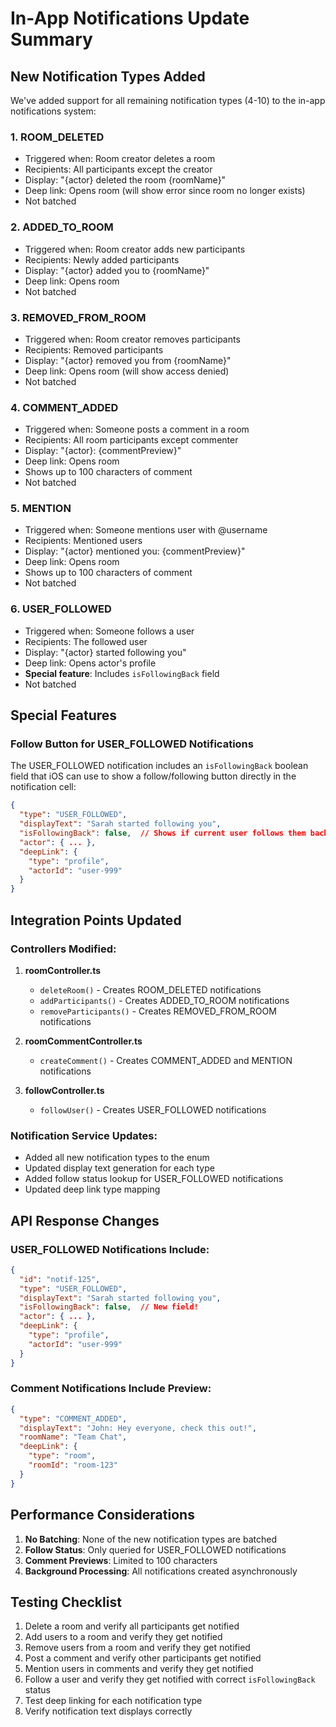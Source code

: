 # In-App Notifications Update Summary

## New Notification Types Added

We've added support for all remaining notification types (4-10) to the in-app notifications system:

### 1. **ROOM_DELETED**
- Triggered when: Room creator deletes a room
- Recipients: All participants except the creator
- Display: "{actor} deleted the room {roomName}"
- Deep link: Opens room (will show error since room no longer exists)
- Not batched

### 2. **ADDED_TO_ROOM**
- Triggered when: Room creator adds new participants
- Recipients: Newly added participants
- Display: "{actor} added you to {roomName}"
- Deep link: Opens room
- Not batched

### 3. **REMOVED_FROM_ROOM**
- Triggered when: Room creator removes participants
- Recipients: Removed participants
- Display: "{actor} removed you from {roomName}"
- Deep link: Opens room (will show access denied)
- Not batched

### 4. **COMMENT_ADDED**
- Triggered when: Someone posts a comment in a room
- Recipients: All room participants except commenter
- Display: "{actor}: {commentPreview}"
- Deep link: Opens room
- Shows up to 100 characters of comment
- Not batched

### 5. **MENTION**
- Triggered when: Someone mentions user with @username
- Recipients: Mentioned users
- Display: "{actor} mentioned you: {commentPreview}"
- Deep link: Opens room
- Shows up to 100 characters of comment
- Not batched

### 6. **USER_FOLLOWED**
- Triggered when: Someone follows a user
- Recipients: The followed user
- Display: "{actor} started following you"
- Deep link: Opens actor's profile
- **Special feature**: Includes `isFollowingBack` field
- Not batched

## Special Features

### Follow Button for USER_FOLLOWED Notifications
The USER_FOLLOWED notification includes an `isFollowingBack` boolean field that iOS can use to show a follow/following button directly in the notification cell:

```json
{
  "type": "USER_FOLLOWED",
  "displayText": "Sarah started following you",
  "isFollowingBack": false,  // Shows if current user follows them back
  "actor": { ... },
  "deepLink": {
    "type": "profile",
    "actorId": "user-999"
  }
}
```

## Integration Points Updated

### Controllers Modified:
1. **roomController.ts**
   - `deleteRoom()` - Creates ROOM_DELETED notifications
   - `addParticipants()` - Creates ADDED_TO_ROOM notifications
   - `removeParticipants()` - Creates REMOVED_FROM_ROOM notifications

2. **roomCommentController.ts**
   - `createComment()` - Creates COMMENT_ADDED and MENTION notifications

3. **followController.ts**
   - `followUser()` - Creates USER_FOLLOWED notifications

### Notification Service Updates:
- Added all new notification types to the enum
- Updated display text generation for each type
- Added follow status lookup for USER_FOLLOWED notifications
- Updated deep link type mapping

## API Response Changes

### USER_FOLLOWED Notifications Include:
```json
{
  "id": "notif-125",
  "type": "USER_FOLLOWED",
  "displayText": "Sarah started following you",
  "isFollowingBack": false,  // New field!
  "actor": { ... },
  "deepLink": {
    "type": "profile",
    "actorId": "user-999"
  }
}
```

### Comment Notifications Include Preview:
```json
{
  "type": "COMMENT_ADDED",
  "displayText": "John: Hey everyone, check this out!",
  "roomName": "Team Chat",
  "deepLink": {
    "type": "room",
    "roomId": "room-123"
  }
}
```

## Performance Considerations

1. **No Batching**: None of the new notification types are batched
2. **Follow Status**: Only queried for USER_FOLLOWED notifications
3. **Comment Previews**: Limited to 100 characters
4. **Background Processing**: All notifications created asynchronously

## Testing Checklist

1. Delete a room and verify all participants get notified
2. Add users to a room and verify they get notified
3. Remove users from a room and verify they get notified
4. Post a comment and verify other participants get notified
5. Mention users in comments and verify they get notified
6. Follow a user and verify they get notified with correct `isFollowingBack` status
7. Test deep linking for each notification type
8. Verify notification text displays correctly